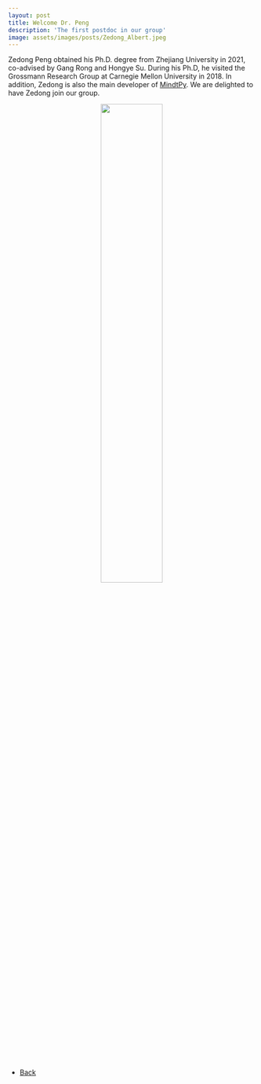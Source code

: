 ```yaml
---
layout: post
title: Welcome Dr. Peng
description: 'The first postdoc in our group'
image: assets/images/posts/Zedong_Albert.jpeg
---
```


Zedong Peng obtained his Ph.D. degree from Zhejiang University in 2021, co-advised by Gang Rong and Hongye Su. During his Ph.D, he visited the Grossmann Research Group at Carnegie Mellon University in 2018. In addition, Zedong is also the main developer of [MindtPy](https://pyomo.readthedocs.io/en/stable/contributed_packages/mindtpy.html). We are delighted to have Zedong join our group.

<div style="text-align: center"> <img style='height: 50%; width: 50%' src="{% link assets/images/posts/Zedong_Albert.jpeg %}" alt=""/> </div>

<ul class="actions">
    <li><a href="/blog.html" class="button next">Back</a></li>
</ul>
